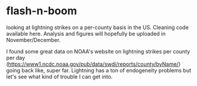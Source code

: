 # flash-n-boom
looking at lightning strikes on a per-county basis in the US. Cleaning code available here. Analysis and figures will hopefully be uploaded in November/December.


I found some great data on NOAA's website on lightning strikes per county per day (https://www1.ncdc.noaa.gov/pub/data/swdi/reports/county/byName/) going back like, super far. Lightning has a ton of endogeneity problems but let's see what kind of trouble I can get into.

